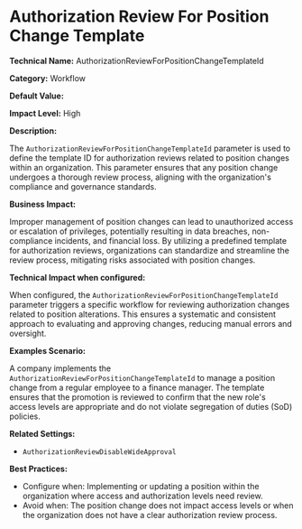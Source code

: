 # Authorization Review For Position Change Template

**Technical Name:** AuthorizationReviewForPositionChangeTemplateId

**Category:** Workflow

**Default Value:**

**Impact Level:** High

**Description:**

The `AuthorizationReviewForPositionChangeTemplateId` parameter is used to define the template ID for authorization reviews related to position changes within an organization. This parameter ensures that any position change undergoes a thorough review process, aligning with the organization's compliance and governance standards.

**Business Impact:**

Improper management of position changes can lead to unauthorized access or escalation of privileges, potentially resulting in data breaches, non-compliance incidents, and financial loss. By utilizing a predefined template for authorization reviews, organizations can standardize and streamline the review process, mitigating risks associated with position changes.

**Technical Impact when configured:**

When configured, the `AuthorizationReviewForPositionChangeTemplateId` parameter triggers a specific workflow for reviewing authorization changes related to position alterations. This ensures a systematic and consistent approach to evaluating and approving changes, reducing manual errors and oversight.

**Examples Scenario:**

A company implements the `AuthorizationReviewForPositionChangeTemplateId` to manage a position change from a regular employee to a finance manager. The template ensures that the promotion is reviewed to confirm that the new role's access levels are appropriate and do not violate segregation of duties (SoD) policies.

**Related Settings:**

- `AuthorizationReviewDisableWideApproval`

**Best Practices:** 

- Configure when: Implementing or updating a position within the organization where access and authorization levels need review.
- Avoid when: The position change does not impact access levels or when the organization does not have a clear authorization review process.